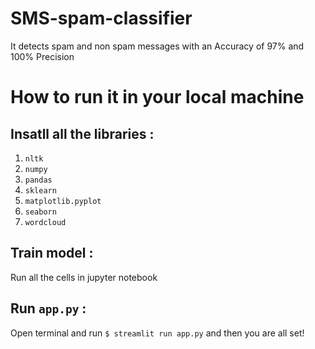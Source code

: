 # SMS-spam-classifier
It detects spam and non spam messages with an Accuracy of 97% and 100% Precision

# How to run it in your local machine

## Insatll all the libraries :
   1. `nltk` 
   2. `numpy`
   3. `pandas`
   4. `sklearn`
   5. `matplotlib.pyplot`
   6. `seaborn`
   7. `wordcloud` 
   
## Train model : 
  Run all the cells in jupyter notebook 
  
## Run `app.py` : 
   Open terminal and run `$ streamlit run app.py` and then you are all set!
   
   
   
   
   
 
